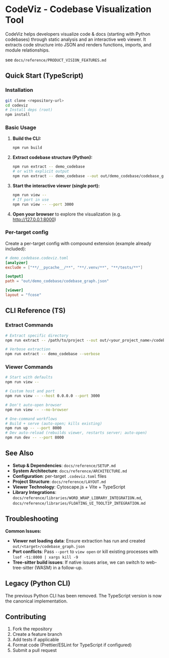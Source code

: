 # CodeViz - Codebase Visualization Tool

CodeViz helps developers visualize code & docs (starting with Python codebases) through static analysis and an interactive web viewer. It extracts code structure into JSON and renders functions, imports, and module relationships.

see `docs/reference/PRODUCT_VISION_FEATURES.md`

## Quick Start (TypeScript)

### Installation

```bash
git clone <repository-url>
cd codeviz
# Install deps (root)
npm install
```

### Basic Usage

1. **Build the CLI:**
   ```bash
   npm run build
   ```

2. **Extract codebase structure (Python):**
   ```bash
   npm run extract -- demo_codebase
   # or with explicit output
   npm run extract -- demo_codebase --out out/demo_codebase/codebase_graph.json
   ```

3. **Start the interactive viewer (single port):**
   ```bash
   npm run view --
   # If port in use
   npm run view -- --port 3000
   ```

4. **Open your browser** to explore the visualization (e.g. http://127.0.0.1:8000)

### Per-target config

Create a per-target config with compound extension (example already included):

```toml
# demo_codebase.codeviz.toml
[analyzer]
exclude = ["**/__pycache__/**", "**/.venv/**", "**/tests/**"]

[output]
path = "out/demo_codebase/codebase_graph.json"

[viewer]
layout = "fcose"
```

## CLI Reference (TS)

### Extract Commands

```bash
# Extract specific directory
npm run extract -- /path/to/project --out out/<your_project_name>/codebase_graph.json

# Verbose extraction
npm run extract -- demo_codebase --verbose
```

### Viewer Commands

```bash
# Start with defaults
npm run view --

# Custom host and port
npm run view -- --host 0.0.0.0 --port 3000

# Don't auto-open browser
npm run view -- --no-browser

# One-command workflows
# Build + serve (auto-open; kills existing)
npm run up -- --port 8000
# Dev auto-reload (rebuilds viewer, restarts server; auto-open)
npm run dev -- --port 8000
```

## See Also

- **Setup & Dependencies**: `docs/reference/SETUP.md`
- **System Architecture**: `docs/reference/ARCHITECTURE.md`
- **Configuration**: per-target `.codeviz.toml` files
- **Project Structure**: `docs/reference/LAYOUT.md`
- **Viewer Technology**: Cytoscape.js + Vite + TypeScript
- **Library Integrations**: `docs/reference/libraries/WORD_WRAP_LIBRARY_INTEGRATION.md`, `docs/reference/libraries/FLOATING_UI_TOOLTIP_INTEGRATION.md`

## Troubleshooting

**Common Issues:**
- **Viewer not loading data**: Ensure extraction has run and created `out/<target>/codebase_graph.json`
- **Port conflicts**: Pass `--port` to `view open` or kill existing processes with `lsof -ti:8000 | xargs kill -9`
- **Tree-sitter build issues**: If native issues arise, we can switch to web-tree-sitter (WASM) in a follow-up.

## Legacy (Python CLI)

The previous Python CLI has been removed. The TypeScript version is now the canonical implementation.

## Contributing

1. Fork the repository
2. Create a feature branch
3. Add tests if applicable
4. Format code (Prettier/ESLint for TypeScript if configured)
5. Submit a pull request